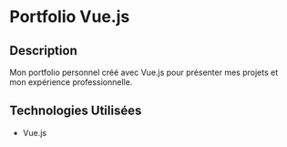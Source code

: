 # Portfolio Vue.js

## Description
Mon portfolio personnel créé avec Vue.js pour présenter mes projets et mon expérience professionnelle.


## Technologies Utilisées
- Vue.js
